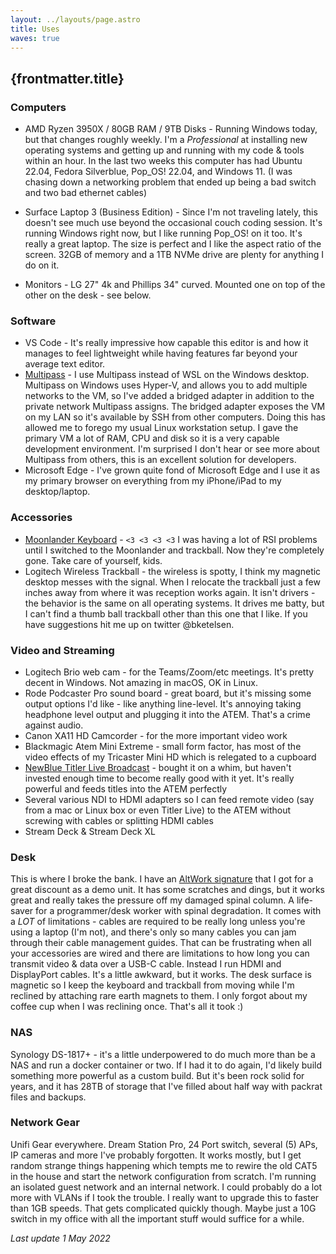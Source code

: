 ```yaml
---
layout: ../layouts/page.astro
title: Uses
waves: true
---
```



## {frontmatter.title}


### Computers

- AMD Ryzen 3950X / 80GB RAM / 9TB Disks - Running Windows today, but that changes roughly weekly. I'm a _Professional_ at installing new operating systems and getting up and running with my code & tools within an hour. In the last two weeks this computer has had Ubuntu 22.04, Fedora Silverblue, Pop_OS! 22.04, and Windows 11. (I was chasing down a networking problem that ended up being a bad switch and two bad ethernet cables)

- Surface Laptop 3 (Business Edition) - Since I'm not traveling lately, this doesn't see much use beyond the occasional couch coding session. It's running Windows right now, but I like running Pop_OS! on it too. It's really a great laptop. The size is perfect and I like the aspect ratio of the screen. 32GB of memory and a 1TB NVMe drive are plenty for anything I do on it.

- Monitors - LG 27" 4k and Phillips 34" curved. Mounted one on top of the other on the desk - see below.

### Software

- VS Code - It's really impressive how capable this editor is and how it manages to feel lightweight while having features far beyond your average text editor.
- [Multipass](https://multipass.run) - I use Multipass instead of WSL on the Windows desktop. Multipass on Windows uses Hyper-V, and allows you to add multiple networks to the VM, so I've added a bridged adapter in addition to the private network Multipass assigns. The bridged adapter exposes the VM on my LAN so it's available by SSH from other computers. Doing this has allowed me to forego my usual Linux workstation setup. I gave the primary VM a lot of RAM, CPU and disk so it is a very capable development environment. I'm surprised I don't hear or see more about Multipass from others, this is an excellent solution for developers.
- Microsoft Edge - I've grown quite fond of Microsoft Edge and I use it as my primary browser on everything from my iPhone/iPad to my desktop/laptop.

### Accessories

- [Moonlander Keyboard](https://www.zsa.io/moonlander/) - `<3 <3 <3 <3` I was having a lot of RSI problems until I switched to the Moonlander and trackball. Now they're completely gone. Take care of yourself, kids.
- Logitech Wireless Trackball - the wireless is spotty, I think my magnetic desktop messes with the signal. When I relocate the trackball just a few inches away from where it was reception works again. It isn't drivers - the behavior is the same on all operating systems. It drives me batty, but I can't find a thumb ball trackball other than this one that I like. If you have suggestions hit me up on twitter @bketelsen.

### Video and Streaming

- Logitech Brio web cam - for the Teams/Zoom/etc meetings. It's pretty decent in Windows. Not amazing in macOS, OK in Linux.
- Rode Podcaster Pro sound board - great board, but it's missing some output options I'd like - like anything line-level. It's annoying taking headphone level output and plugging it into the ATEM. That's a crime against audio.
- Canon XA11 HD Camcorder - for the more important video work
- Blackmagic Atem Mini Extreme - small form factor, has most of the video effects of my Tricaster Mini HD which is relegated to a cupboard
- [NewBlue Titler Live Broadcast](https://newbluefx.com/products/titler-live/broadcast/) - bought it on a whim, but haven't invested enough time to become really good with it yet. It's really powerful and feeds titles into the ATEM perfectly
- Several various NDI to HDMI adapters so I can feed remote video (say from a mac or Linux box or even Titler Live) to the ATEM without screwing with cables or splitting HDMI cables
- Stream Deck & Stream Deck XL

### Desk

This is where I broke the bank. I have an [AltWork signature](https://altwork.com/products/altwork-signature-station) that I got for a great discount as a demo unit. It has some scratches and dings, but it works great and really takes the pressure off my damaged spinal column. A life-saver for a programmer/desk worker with spinal degradation. It comes with a _LOT_ of limitations - cables are required to be really long unless you're using a laptop (I'm not), and there's only so many cables you can jam through their cable management guides. That can be frustrating when all your accessories are wired and there are limitations to how long you can transmit video & data over a USB-C cable. Instead I run HDMI and DisplayPort cables. It's a little awkward, but it works. The desk surface is magnetic so I keep the keyboard and trackball from moving while I'm reclined by attaching rare earth magnets to them. I only forgot about my coffee cup when I was reclining once. That's all it took :)

### NAS

Synology DS-1817+ - it's a little underpowered to do much more than be a NAS and run a docker container or two. If I had it to do again, I'd likely build something more powerful as a custom build. But it's been rock solid for years, and it has 28TB of storage that I've filled about half way with packrat files and backups.

### Network Gear

Unifi Gear everywhere. Dream Station Pro, 24 Port switch, several (5) APs, IP cameras and more I've probably forgotten. It works mostly, but I get random strange things happening which tempts me to rewire the old CAT5 in the house and start the network configuration from scratch. I'm running an isolated guest network and an internal network. I could probably do a lot more with VLANs if I took the trouble. I really want to upgrade this to faster than 1GB speeds. That gets complicated quickly though. Maybe just a 10G switch in my office with all the important stuff would suffice for a while.

*Last update 1 May 2022*
